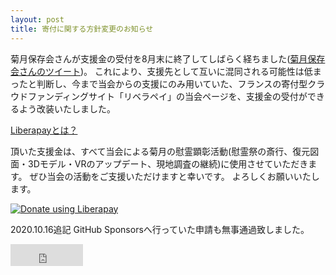 ```yaml
---
layout: post
title: 寄付に関する方針変更のお知らせ
---
```


菊月保存会さんが支援金の受付を8月末に終了してしばらく経ちました([菊月保存会さんのツイート](https://twitter.com/kikuzuki_hozon/status/1297699317029863425?s=20))。
これにより、支援先として互いに混同される可能性は低まったと判断し、今まで当会からの支援にのみ用いていた、フランスの寄付型クラウドファンディングサイト「リベラペイ」の当会ページを、支援金の受付ができるよう改装いたしました。

[Liberapayとは？](https://ja.liberapay.com/about/)

頂いた支援金は、すべて当会による菊月の慰霊顕彰活動(慰霊祭の斎行、復元図面・3Dモデル・VRのアップデート、現地調査の継続)に使用させていただきます。
ぜひ当会の活動をご支援いただけますと幸いです。
よろしくお願いいたします。

<a href="https://liberapay.com/kikuzukikai/donate"><img alt="Donate using Liberapay" src="https://liberapay.com/assets/widgets/donate.svg"></a>

2020.10.16追記
GitHub Sponsorsへ行っていた申請も無事通過致しました。

<iframe src="https://github.com/sponsors/kikuzukikai/button" title="Sponsor kikuzukikai" height="35" width="116" style="border: 0;"></iframe>

